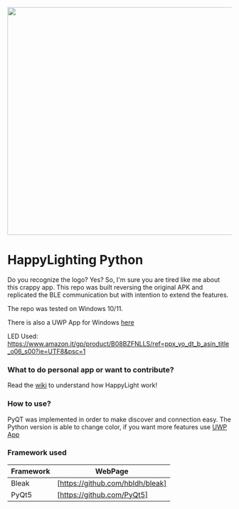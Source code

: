 <p align="center">
  <img width="512" height="512" src="https://play-lh.googleusercontent.com/y47-UDb_eyUz4USZYotNeJRiD6QS5x-lXi37xdoIU-r4v_fIZTK5Gwc9mkzHuz60xDQ">
</p>

# HappyLighting Python
Do you recognize the logo? Yes? So, I'm sure you are tired like me about this crappy app. 
This repo was built reversing the original APK and replicated the BLE communication but with intention to extend the features.

The repo was tested on Windows 10/11.

There is also a UWP App for Windows [here](https://github.com/MikeCoder96/HappyUltraLighting-UWP)

LED Used:
https://www.amazon.it/gp/product/B08BZFNLLS/ref=ppx_yo_dt_b_asin_title_o06_s00?ie=UTF8&psc=1

### What to do personal app or want to contribute?

Read the [wiki](https://github.com/MikeCoder96/HappyLighting-py/wiki) to understand how HappyLight work!

### How to use?

PyQT was implemented in order to make discover and connection easy. 
The Python version is able to change color, if you want more features use [UWP App](https://github.com/MikeCoder96/HappyUltraLighting-UWP)

### Framework used

| Framework | WebPage |
| ------ | ------ |
| Bleak | [https://github.com/hbldh/bleak] |
| PyQt5 | [https://github.com/PyQt5] |


